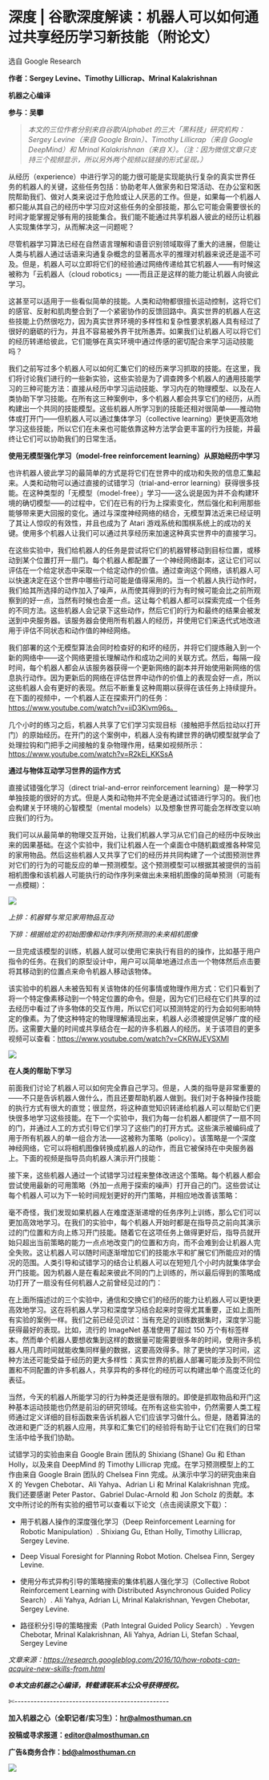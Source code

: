 # 深度 | 谷歌深度解读：机器人可以如何通过共享经历学习新技能（附论文）

选自 Google Research

**作者：Sergey Levine、Timothy Lillicrap、Mrinal Kalakrishnan**

**机器之心编译**

**参与：吴攀**

> *本文的三位作者分别来自谷歌/Alphabet 的三大「黑科技」研究机构：Sergey Levine（来自 Google Brain）、Timothy Lillicrap（来自 Google DeepMind）和 Mrinal Kalakrishnan（来自 X）。（注：因为微信文章只支持三个视频显示，所以另外两个视频以链接的形式呈现。）*

从经历（experience）中进行学习的能力很可能是实现能执行复杂的真实世界任务的机器人的关键，这些任务包括：协助老年人做家务和日常活动、在办公室和医院帮助我们、做对人类来说过于危险或让人厌恶的工作。但是，如果每一个机器人都只能从其自己的经历中学习应对这些任务的全部技能，那么它可能会需要很长的时间才能掌握足够有用的技能集合。我们能不能通过共享机器人彼此的经历让机器人实现集体学习，从而解决这一问题呢？

尽管机器学习算法已经在自然语言理解和语音识别领域取得了重大的进展，但能让人类与机器人通过话语来沟通复杂概念的显著高水平的推理对机器来说还是遥不可及。但是，机器人可以立即将它们的经验通过网络传递给其它机器人——有时候这被称为「云机器人（cloud robotics」——而且正是这样的能力能让机器人向彼此学习。

这甚至可以适用于一些看似简单的技能。人类和动物都很擅长运动控制，这将它们的感官、反射和肌肉整合到了一个紧密协作的反馈回路中。真实世界的机器人在这些技能上仍然很吃力，因为真实世界环境的多样性和复杂性要求机器人具有经过了很好的磨砺的行为，并且不容易被外界干扰所愚弄。如果我们让机器人可以将它们的经历转递给彼此，它们能够在真实环境中通过传感的密切配合来学习运动技能吗？

我们之前写过多个机器人可以如何汇集它们的经历来学习抓取的技能。在这里，我们将讨论我们进行的一些新实验，这些实验是为了调查跨多个机器人的通用技能学习的三种可能方法：直接从经历中学习运动技能、学习内在的物理模型、以及在人类协助下学习技能。在所有这三种案例中，多个机器人都会共享它们的经历，从而构建出一个共同的技能模型。这些机器人所学习到的技能还相对很简单——推动物体或打开门——但机器人可以通过集体学习（collective learning）更快更高效地学习这些技能，所以它们在未来也可能依靠这种方法学会更丰富的行为技能，并最终让它们可以协助我们的日常生活。

**使用无模型强化学习（model-free reinforcement learning）从原始经历中学习**

也许机器人彼此学习的最简单的方式是将它们在世界中的成功和失败的信息汇集起来。人类和动物可以通过直接的试错学习（trial-and-error learning）获得很多技能。在这种类型的「无模型（model-free）」学习——这么说是因为并不会构建环境的确切模型——的过程中，它们在已有的行为上探索变化，然后强化和利用那些能够带来更大回报的变化。通过与深度神经网络的结合，无模型算法近来已经证明了其让人惊叹的有效性，并且也成为了 Atari 游戏系统和围棋系统上的成功的关键。使用多个机器人让我们可以通过共享经历来加速这种真实世界中的直接学习。

在这些实验中，我们给机器人的任务是尝试将它们的机器臂移动到目标位置，或移动到某个位置打开一扇门。每个机器人都配置了一个神经网络副本，这让它们可以评估在一个给定状态中采取一个给定动作的价值。通过查询这个网络，该机器人可以快速决定在这个世界中哪些行动可能是值得采用的。当一个机器人执行动作时，我们给其所选择的动作加入了噪声，从而使其得到的行为有时候可能会比之前所观察到的好一点，当然有时候也会差一点。这让每个机器人都可以探索完成一个任务的不同方法。这些机器人会记录下这些动作，然后它们的行为和最终的结果会被发送到中央服务器。该服务器会使用所有机器人的经历，并使用它们来迭代式地改进用于评估不同状态和动作值的神经网络。

我们部署的这个无模型算法会同时检查好的和坏的经历，并将它们提炼融入到一个新的网络中——这个网络更擅长理解动作和成功之间的关联方式。然后，每隔一段时间，每个机器人都会从该服务器获得一个更新网络的副本并开始使用新网络的信息执行动作。因为更新后的网络在评估世界中动作的价值上的表现会好一点，所以这些机器人会有更好的表现。然后不断重复这种周期以获得在该任务上持续提升。在下面的视频中，一个机器人正在探索开门的任务：https://www.youtube.com/watch?v=iiD3Klvm96s。

几个小时的练习之后，机器人共享了它们学习实现目标（接触把手然后拉动以打开门）的原始经历。在开门的这个案例中，机器人没有构建世界的确切模型就学会了处理拉钩和门把手之间接触的复杂物理作用，结果如视频所示：https://www.youtube.com/watch?v=R2kEi_KKSsA

**通过与物体互动学习世界的运作方式**

直接试错强化学习（direct trial-and-error reinforcement learning）是一种学习单独技能的很好的方式。但是人类和动物并不完全是通过试错进行学习的。我们也会构建关于环境的心智模型（mental models）以及想象世界可能会怎样改变以响应我们的行为。

我们可以从最简单的物理交互开始，让我们机器人学习从它们自己的经历中反映出来的因果基础。在这个实验中，我们让机器人在一个桌面仓中随机戳或推各种常见的家用物品。然后这些机器人又共享了它们的经历并共同构建了一个试图预测世界对它们的行为的可能反应的单一预测模型。这个预测模型可以根据其被提供的当前相机图像和该机器人可能执行的动作序列来做出未来相机图像的简单预测（可能有一点模糊）：

![](img/3f6d517b55cc30c9aadd8cdf4c98f93d.jpg)

*上排：机器臂与常见家用物品互动*

*下排：根据给定的初始图像和动作序列所预测的未来相机图像*

一旦完成该模型的训练，机器人就可以使用它来执行有目的的操作，比如基于用户指令的任务。在我们的原型设计中，用户可以简单地通过点击一个物体然后点击要将其移动到的位置点来命令机器人移动该物体。

该实验中的机器人未被告知有关该物体的任何事情或物理作用方式：它们只看到了将一个特定像素移动到一个特定位置的命令。但是，因为它们已经在它们共享的过去经历中看过了许多物体的交互作用，所以它们可以预测特定的行为会如何影响特定的像素。为了使这种特定的物理理解涌现出来，机器人必须被提供足够广度的经历。这需要大量的时间或共享结合在一起的许多机器人的经历。关于该项目的更多视频可以查看：https://www.youtube.com/watch?v=CKRWJEVSXMI

![](img/f65d4038a2ff6f361fe65ffb810f63a7.jpg)

**在人类的帮助下学习**

前面我们讨论了机器人可以如何完全靠自己学习。但是，人类的指导是非常重要的——不只是告诉机器人做什么，而且还要帮助机器人做到。我们对于各种操作技能的执行方式有很大的直觉；很显然，将这种直觉知识转递给机器人可以帮助它们更快很多地学习这些技能。在下一个实验中，我们为每一台机器人都提供了一扇不同的门，并通过人工的方式引导它们学习了这些门的打开方式。这些演示被编码成了用于所有机器人的单一组合方法——这被称为策略（policy）。该策略是一个深度神经网络，它可以将相机图像转换成机器人的动作，而且它被保持在中央服务器上。下面的视频是指导员向机器人演示开门技能：

接下来，这些机器人通过一个试错学习过程来整体改进这个策略。每个机器人都会尝试使用最新的可用策略（外加一点用于探索的噪声）打开自己的门。这些尝试让每个机器人可以为下一轮时间规划更好的开门策略，并相应地改善该策略：

毫不奇怪，我们发现如果机器人在难度逐渐递增的任务序列上训练，那么它们可以更加高效地学习。在我们的实验中，每个机器人开始时都是在指导员之前向其演示过的门位置和方向上练习开门技能。随着它在这项任务上做得更好后，指导员就开始只超出当前策略的能力一点点地改变门的位置和方向，而不会难到会让机器人完全失败。这让机器人可以随时间逐渐增加它们的技能水平和扩展它们所能应对的情况的范围。人类引导和试错学习的结合让机器人可以在短短几个小时内就集体学会开门技能。因为机器人是在看起来彼此不同的门上训练的，所以最后得到的策略成功打开了一扇没有任何机器人之前曾经见过的门：

在上面所描述过的三个实验中，通信和交换它们的经历的能力让机器人可以更快更高效地学习。这在将机器人学习和深度学习结合起来时变得尤其重要，正如上面所有实验的案例一样。我们之前已经见识过：当有充足的训练数据集时，深度学习能获得最好的表现。比如，流行的 ImageNet 基准使用了超过 150 万个有标签样本。然而单个机器人要想收集到这样的数据量可能需要很多年的时间，使用许多机器人用几周时间就能收集同样量的数据，这要高效得多。除了更快的学习时间，这种方法还可能受益于经历的更大多样性：真实世界的机器人部署可能涉及到不同位置和不同配置的许多机器人，共享异构的多样化的经历可以构建出单个高度泛化的表征。

当然，今天的机器人所能学习的行为种类还是很有限的。即使是抓取物品和开门这种基本运动技能也仍然是前沿的研究领域。在所有这些实验中，仍然需要人类工程师通过定义详细的目标函数来告诉机器人它们应该学习做什么。但是，随着算法的改进和更广泛的机器人应用，共享和汇集它们的经验将有助于让它们在我们的日常生活中给予我们协助。

试错学习的实验由来自 Google Brain 团队的 Shixiang (Shane) Gu 和 Ethan Holly，以及来自 DeepMind 的 Timothy Lillicrap 完成。在学习预测模型上的工作由来自 Google Brain 团队的 Chelsea Finn 完成。从演示中学习的研究由来自 X 的 Yevgen Chebotar、Ali Yahya、Adrian Li 和 Mrinal Kalakrishnan 完成。我们还要感谢 Peter Pastor、Gabriel Dulac-Arnold 和 Jon Scholz 的贡献。本文中所讨论的所有实验的细节可以查看以下论文（点击阅读原文下载）：

*   用于机器人操作的深度强化学习（Deep Reinforcement Learning for Robotic Manipulation）. Shixiang Gu, Ethan Holly, Timothy Lillicrap, Sergey Levine. 

*   Deep Visual Foresight for Planning Robot Motion. Chelsea Finn, Sergey Levine. 

*   使用分布式异构引导的策略搜索的集体机器人强化学习（Collective Robot Reinforcement Learning with Distributed Asynchronous Guided Policy Search）. Ali Yahya, Adrian Li, Mrinal Kalakrishnan, Yevgen Chebotar, Sergey Levine. 

*   路径积分引导的策略搜索（Path Integral Guided Policy Search）. Yevgen Chebotar, Mrinal Kalakrishnan, Ali Yahya, Adrian Li, Stefan Schaal, Sergey Levine

*文章来源：https://research.googleblog.com/2016/10/how-robots-can-acquire-new-skills-from.html*

******©本文由机器之心编译，***转载请联系本公众号获得授权******。***

✄------------------------------------------------

**加入机器之心（全职记者/实习生）：hr@almosthuman.cn**

**投稿或寻求报道：editor@almosthuman.cn**

**广告&商务合作：bd@almosthuman.cn**

![](img/a573ff7d72f49f8fe283857b964d06fd.jpg)